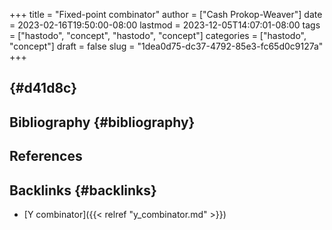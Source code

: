 +++
title = "Fixed-point combinator"
author = ["Cash Prokop-Weaver"]
date = 2023-02-16T19:50:00-08:00
lastmod = 2023-12-05T14:07:01-08:00
tags = ["hastodo", "concept", "hastodo", "concept"]
categories = ["hastodo", "concept"]
draft = false
slug = "1dea0d75-dc37-4792-85e3-fc65d0c9127a"
+++

##  {#d41d8c}


## Bibliography {#bibliography}

## References

<style>.csl-entry{text-indent: -1.5em; margin-left: 1.5em;}</style><div class="csl-bib-body">
</div>


## Backlinks {#backlinks}

-   [Y combinator]({{< relref "y_combinator.md" >}})
